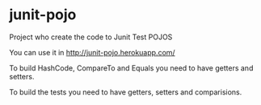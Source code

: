 # junit-pojo
Project who create the code to Junit Test POJOS

You can use it in http://junit-pojo.herokuapp.com/

To build HashCode, CompareTo and Equals you need to have getters and setters.

To build the tests you need to have getters, setters and comparisions.
